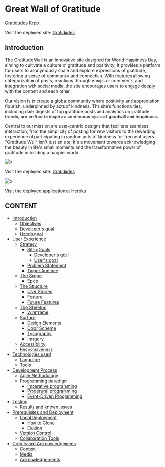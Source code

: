 # Great Wall of Gratitude
[Gratidudes Repo](https://vcgithubcode.github.io/Gratidudes/)

Visit the deployed site: [Gratidudes](https://vcgithubcode.github.io/)

## Introduction

The Gratitude Wall  is an innovative site designed for World Happiness Day, aiming to cultivate a culture of gratitude and positivity. It provides a platform for users to anonymously share and explore expressions of gratitude, fostering a sense of community and connection. With features allowing categorization of posts, reactions through emojis or comments, and integration with social media, the site encourages users to engage deeply with the content and each other.

Our vision is to create a global community where positivity and appreciation flourish, underpinned by acts of kindness. The site’s functionalities, including daily digests of top gratitude posts and analytics on gratitude trends, are crafted to inspire a continuous cycle of goodwill and happiness.

Central to our mission are user-centric designs that facilitate seamless interaction, from the simplicity of posting for new visitors to the rewarding experience of participating in random acts of kindness for frequent users. "Gratitude Wall" isn't just an site; it's a movement towards acknowledging the beauty in life's small moments and the transformative power of gratitude in building a happier world.

![x](/documentation/images/amiresponsive.webp)


Visit the deployed site: [Gratidudes](https://vcgithubcode.github.io/Gratidudes/)

![x](/documentation/images/landingpage.webp)

Visit the deployed application at [Heroku](https://task-maestro-fc8139fbc4e1.herokuapp.com/)

## CONTENT

* [Introduction](#introduction)
  * [Objectives](#objectives)
  * [Developer's goal](#developers-goal)
  * [User's goal](#users-goal)
* [User Experience](#user-experience)
  * [Strategy](#strategy)
    * [Site gGoals](#site-goals)
      * [Developer's goal](#developers-goal)
      * [User's goal](#users-goal)
    * [Problem Statement](#problem-sttement)
    * [Target Audince](#target-audience)
  * [The Scope](#the-scope)
    * [Epics](#epics)
  * [The Structure](#the-structure)
    * [User Stories](#user-stories)
    * [Feature](#feature)
    * [Future Features](#future-features)
  * [The Skeleton](#the-skeleton)
    * [Wireframe](#wireframe)
  * [Surface](#surface)
    * [Design Elements](#design-elements)
    * [Color Scheme](#color-scheme)
    * [Typography](#typography)
    * [Imagery](#imagery)
  * [Accessibility](#accessibility)
  * [Responsiveness](#responsiveness)
* [Technologies used](#technologies-used)
  * [Language](#language)
  * [Tools](#tools)
* [Development Process](#development-process)
  * [Agile Methodology](#agile-methodology)
  * [Programming paradigm](#programming-paradigm)
     * [Imperative programming](#imperative-programming)
     * [Proderural programming](#procedural-programming)
     * [Event-Driven Programming](#event-driven-programming) 
* [Testing](#testing)
  * [Results and known issues](#results-and-known-issues)
* [Prerequisites and Deployment](#prerequisites-and-deployment)
  * [Local Deployment](#local-deployment)
     * [How to Clone](#how-to-clone)
     * [Forking](#forking)
  * [Version Control](#version-control)
  * [Collaboration Tools](#collaboration-tools)
* [Credits and Acknowledgemens](#credits-and-acknowledgements)
   * [Content](#content)
   * [Media](#media)
   * [Acknowledgements](#acknowledgements)
